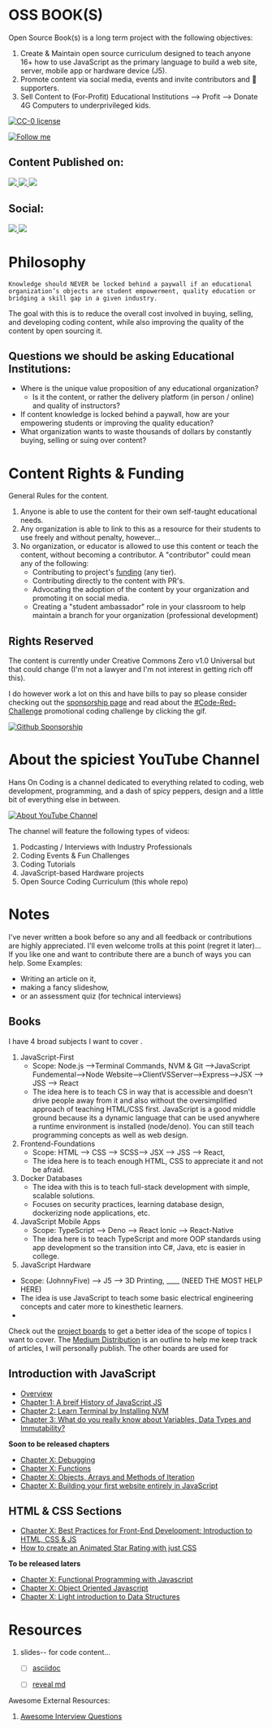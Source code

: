 # OSS BOOK(S)

Open Source Book(s) is a long term project with the following objectives:
1. Create & Maintain open source curriculum designed to teach anyone 16+ how to use JavaScript as the primary language to build a web site, server, mobile app or hardware device (J5).
2. Promote content via social media, events and invite contributors and 🤞 supporters.
3. Sell Content to (For-Profit) Educational Institutions --> Profit --> Donate 4G Computers to underprivileged kids.


[![CC-0 license](https://img.shields.io/badge/License-CC--0-blue.svg)](https://creativecommons.org/licenses/by-nd/4.0)


[![Follow me](https://img.shields.io/twitter/follow/hansonconsult.svg?style=for-the-badge)](https://twitter.com/hansonconsult) 




## Content Published on:
<a href="https://medium.com/@hansOnConsult" class="MEDIUM">
   <img src="https://img.shields.io/badge/medium-%2312100E.svg?&style=for-the-badge&logo=medium&logoColor=white" />
</a>
<a href="https://dev.to/hansuxdev" class="DEV TO">
   <img src="https://img.shields.io/badge/DEV.TO-%230A0A0A.svg?&style=for-the-badge&logo=dev-dot-to&logoColor=white" />
</a>
<a href="https://www.youtube.com/channel/UCCGfELkPCJg1XHxQfFFz7pw/about" class="YOUTUBE">
   <img src="https://img.shields.io/badge/youtube-%23FF0000.svg?&style=for-the-badge&logo=youtube&logoColor=white" />
</a>

## Social:
<a href="https://www.linkedin.com/in/brett-hans-mcmurdy/" class="LINKEDIN">
   <img src="https://img.shields.io/badge/linkedin-%230077B5.svg?&style=for-the-badge&logo=linkedin&logoColor=white" />
</a>
<a href="https://twitter.com/HansOnConsult" class="TWITTER">
   <img src="https://img.shields.io/badge/twitter-%231DA1F2.svg?&style=for-the-badge&logo=twitter&logoColor=white" />
</a>



<!-- <a href="">
<img src="https://img.shields.io/badge/twitch-%239146FF.svg?&style=for-the-badge&logo=twitch&logoColor=white" />
</a> -->





# Philosophy
```
Knowledge should NEVER be locked behind a paywall if an educational organization’s objects are student empowerment, quality education or bridging a skill gap in a given industry. 
```
The goal with this is to reduce the overall cost involved in buying, selling, and developing coding content, while also improving the quality of the content by open sourcing it.


## Questions we should be asking Educational Institutions:
* Where is the unique value proposition of any educational organization? 
  * Is it the content, or rather the delivery platform (in person / online) and quality of instructors?
* If content knowledge is locked behind a paywall, how are your empowering students or improving the quality education? 
* What organization wants to waste thousands of dollars by constantly buying, selling or suing over content? 


# Content Rights & Funding
General Rules for the content.
1. Anyone is able to use the content for their own self-taught educational needs.
2. Any organization is able to link to this as a resource for their students to use freely and without penalty, however...
3. No organization, or educator is allowed to use this content or teach the content, without becoming a contributor. A "contributor" could mean any of the following:
   - Contributing to project's [funding](https://github.com/sponsors/HansUXdev) (any tier).
   - Contributing directly to the content with PR's.
   - Advocating the adoption of the content by your organization and promoting it on social media.
   - Creating a "student ambassador" role in your classroom to help maintain a branch for your organization (professional development)
   
## Rights Reserved
The content is currently under Creative Commons Zero v1.0 Universal but that could change (I'm not a lawyer and I'm not interest in getting rich off this). 

I do however work a lot on this and have bills to pay so please consider checking out the [sponsorship page](https://github.com/sponsors/HansUXdev) and read about the [#Code-Red-Challenge](https://github.com/HansUXdev/OSS-Books/tree/master/Code-Red-Challenge) promotional coding challenge by clicking the gif.

[![Github Sponsorship](https://raw.githubusercontent.com/HansUXdev/OSS-Books/master/Code-Red-Challenge/CodeRed.gif)](https://github.com/HansUXdev/OSS-Books/tree/master/Code-Red-Challenge)

# About the spiciest YouTube Channel
Hans On Coding is a channel dedicated to everything related to coding, web development, programming, and a dash of spicy peppers, design and a little bit of everything else in between.

[![About YouTube Channel](./Marketing/YouTubeIntro.png)](https://www.youtube.com/watch?v=HN5OLOthkLg&t=1s)

The channel will feature the following types of videos:
1. Podcasting / Interviews with Industry Professionals
2. Coding Events & Fun Challenges 
3. Coding Tutorials
4. JavaScript-based Hardware projects
5. Open Source Coding Curriculum (this whole repo)

# Notes
I've never written a book before so any and all feedback or contributions are highly appreciated.
I'll even welcome trolls at this point (regret it later)...
If you like one and want to contribute there are a bunch of ways you can help. Some Examples:
* Writing an article on it, 
* making a fancy slideshow, 
* or an assessment quiz (for technical interviews)


## Books
I have 4 broad subjects I want to cover .
1. JavaScript-First
   - Scope: 
   Node.js -->Terminal Commands, NVM & Git -->JavaScript Fundemental-->Node Website-->ClientVSServer-->Express-->JSX --> JSS --> React
   - The idea here is to teach CS in way that is accessible and doesn't drive people away from it and also without the oversimplified approach of teaching HTML/CSS first. JavaScript is a good middle ground because its a dynamic language that can be used anywhere a runtime environment is installed (node/deno). You can still teach programming concepts as well as web design.
2. Frontend-Foundations
   - Scope: HTML --> CSS --> SCSS--> JSX --> JSS --> React, 
   - The idea here is to teach enough HTML, CSS to appreciate it and not be afraid.
3. Docker Databases
   - The idea with this is to teach full-stack development with simple, scalable solutions.
   - Focuses on security practices, learning database design, dockerizing node applications, etc.
4. JavaScript Mobile Apps
   - Scope: TypeScript --> Deno --> React Ionic --> React-Native
   - The idea here is to teach TypeScript and more OOP standards using app development so the transition into C#, Java, etc is easier in college.
5. JavaScript Hardware 
  - Scope: (JohnnyFive) --> J5 --> 3D Printing, ____ (NEED THE MOST HELP HERE)
   - The idea is use JavaScript to teach some basic electrical engineering concepts and cater more to kinesthetic learners.
   - 
Check out the [project boards](https://github.com/HansUXdev/OSS-Books/projects) to get a better idea of the scope of topics I want to cover. The [Medium Distribution](https://github.com/HansUXdev/OSS-Books/projects/5) is an outline to help me keep track of articles, I will personally publish. The other boards are used for 




## Introduction with JavaScript
* [Overview](https://medium.com/@HansOnConsult/learn-how-to-code-in-2020-52bed38a2987?source=friends_link&sk=c486058e202a22900f6106a80c30c7b2)
* [Chapter 1: A breif History of JavaScript JS](https://medium.com/javascript-in-plain-english/a-brief-history-of-javascript-9289a4d344d2?source=friends_link&sk=e99b98fd76bf99dcc6fd1a85e60b4721)
* [Chapter 2: Learn Terminal by Installing NVM](https://medium.com/swlh/terminal-basics-and-installing-nvm-node-js-631cf9476ac4)
* [Chapter 3: What do you really know about Variables, Data Types and Immutability?](https://medium.com/javascript-in-plain-english/what-do-you-really-know-about-variables-data-types-and-immutability-in-javascript-1730835a9e87)

**Soon to be released chapters**
* [Chapter X: Debugging]()
* [Chapter X: Functions]()
* [Chapter X: Objects, Arrays and Methods of Iteration]()
* [Chapter X: Building your first website entirely in JavaScript]()

## HTML & CSS Sections
* [Chapter X: Best Practices for Front-End Development: Introduction to HTML, CSS & JS]()
* [How to create an Animated Star Rating with just CSS](https://medium.com/javascript-in-plain-english/how-to-create-an-animated-star-rating-with-just-css-4df50286ea4b?source=friends_link&sk=5184575c98b541f0bd1b920d607b2416)

**To be released laters**
* [Chapter X: Functional Programming with Javascript]()
* [Chapter X: Object Oriented Javascript]()
* [Chapter X: Light introduction to Data Structures]()

# Resources
1. slides-- for code content...
   - [ ] [asciidoc](https://marketplace.visualstudio.com/items?itemName=flobilosaurus.vscode-asciidoc-slides)
   - [ ] [reveal md](https://marketplace.visualstudio.com/items?itemName=tokiedokie.reveal-markdown)


Awesome External Resources:
1. [Awesome Interview Questions](https://github.com/MaximAbramchuck/awesome-interview-questions)